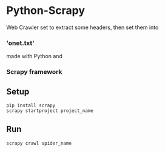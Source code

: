 # Python-Scrapy
Web Crawler set to extract some headers, 
then set them into 
### 'onet.txt' 

made with Python and
### Scrapy framework

## Setup
```
pip install scrapy
scrapy startproject project_name
```

## Run
```
scrapy crawl spider_name
```
